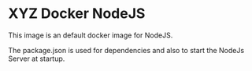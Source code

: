 # XYZ Docker NodeJS #

This image is an default docker image for NodeJS.

The package.json is used for dependencies and also to start the NodeJs Server at startup.
